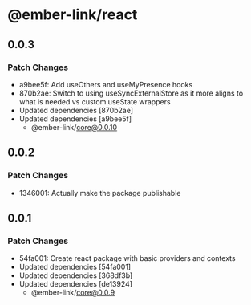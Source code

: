 # @ember-link/react

## 0.0.3

### Patch Changes

- a9bee5f: Add useOthers and useMyPresence hooks
- 870b2ae: Switch to using useSyncExternalStore as it more aligns to what is needed vs custom useState wrappers
- Updated dependencies [870b2ae]
- Updated dependencies [a9bee5f]
  - @ember-link/core@0.0.10

## 0.0.2

### Patch Changes

- 1346001: Actually make the package publishable

## 0.0.1

### Patch Changes

- 54fa001: Create react package with basic providers and contexts
- Updated dependencies [54fa001]
- Updated dependencies [368df3b]
- Updated dependencies [de13924]
  - @ember-link/core@0.0.9
